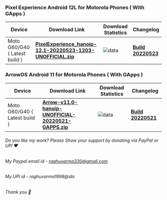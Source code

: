 ### Pixel Experience Android 12L for Motorola Phones ( With GApps )

| Device       |              Download Link                      |  Download Statistics  |  Changelog  |
|--------------|-------------------------------------------------|-----------------------|-------------|
| Moto G60/G40 ( Latest build )| [**PixelExperience_hanoip-12.1-20220523-1203-UNOFFICIAL.zip**](https://sourceforge.net/projects/motorola-sm6150/files/G60/PixelExperience/PixelExperience_hanoip-12.1-20220523-1203-UNOFFICIAL.zip/download)|![data](https://img.shields.io/sourceforge/dt/motorola-sm6150/G60/PixelExperience/PixelExperience_hanoip-12.1-20220523-1203-UNOFFICIAL.zip.svg)|[**Build 20220523**](https://github.com/RaghuVarma331/scripts/raw/master/Motorola-SM6150/PE-changelog.txt)|


### ArrowOS Android 11 for Motorola Phones ( With GApps )

| Device       |              Download Link                      |  Download Statistics  |  Changelog  |
|--------------|-------------------------------------------------|-----------------------|-------------|
| Moto G60/G40 ( Latest build )| [**Arrow-v11.0-hanoip-UNOFFICIAL-20220521-GAPPS.zip**](https://sourceforge.net/projects/motorola-sm6150/files/G60/ArrowOS/Arrow-v11.0-hanoip-UNOFFICIAL-20220521-GAPPS.zip/download)|![data](https://img.shields.io/sourceforge/dt/motorola-sm6150/G60/ArrowOS/Arrow-v11.0-hanoip-UNOFFICIAL-20220521-GAPPS.zip.svg)|[**Build 20220521**](https://github.com/RaghuVarma331/scripts/raw/master/Motorola-SM6150/ArrowOS-changelog.txt)|

###### Do you like my work? Please Show your support by donating via PayPal or UPI ❤️
###### My Paypal email id - raghuvarma330@gmail.com
###### My UPI id - raghuvarma1998@sbi
###### Thank you 🙂



